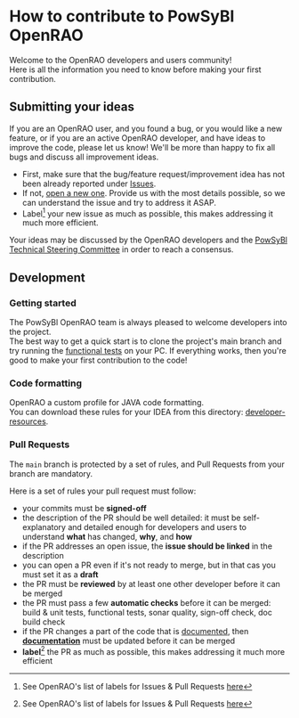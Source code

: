 # How to contribute to PowSyBl OpenRAO

Welcome to the OpenRAO developers and users community!  
Here is all the information you need to know before making your first contribution.

## Submitting your ideas
If you are an OpenRAO user, and you found a bug, or you would like a new feature, or 
if you are an active OpenRAO developer, and have ideas to improve the code, please let us know! 
We'll be more than happy to fix all bugs and discuss all improvement ideas.
- First, make sure that the bug/feature request/improvement idea has not been already reported under [Issues](https://github.com/powsybl/powsybl-open-rao/issues).
- If not, [open a new one](https://github.com/powsybl/powsybl-open-rao/issues/new). Provide us with the most details 
  possible, so we can understand the issue and try to address it ASAP. 
- Label[^1] your new issue as much as possible, this makes addressing it much more efficient.

Your ideas may be discussed by the OpenRAO developers and the [PowSyBl Technical Steering Committee](https://www.powsybl.org/pages/overview/governance#technical-steering-committee) 
in order to reach a consensus.

## Development

### Getting started
The PowSyBl OpenRAO team is always pleased to welcome developers into the project.  
The best way to get a quick start is to clone the project's main branch and try running the [functional tests](tests/README.md) 
on your PC. If everything works, then you're good to make your first contribution to the code!

### Code formatting
OpenRAO a custom profile for JAVA code formatting.  
You can download these rules for your IDEA from this directory: [developer-resources](docs/_static/developer-resources).  

### Pull Requests
The `main` branch is protected by a set of rules, and Pull Requests from your branch are mandatory.  

Here is a set of rules your pull request must follow:
- your commits must be **signed-off**
- the description of the PR should be well detailed: it must be self-explanatory and detailed enough for developers and 
  users to understand **what** has changed, **why**, and **how**
- if the PR addresses an open issue, the **issue should be linked** in the description
- you can open a PR even if it's not ready to merge, but in that cas you must set it as a **draft**
- the PR must be **reviewed** by at least one other developer before it can be merged
- the PR must pass a few **automatic checks** before it can be merged: build & unit tests, functional tests, sonar quality, sign-off check, doc build check
- if the PR changes a part of the code that is [documented](https://powsybl.readthedocs.io/projects/openrao/en/latest), 
  then [**documentation**](docs) must be updated before it can be merged
- **label**[^1] the PR as much as possible, this makes addressing it much more efficient


[^1]: See OpenRAO's list of labels for Issues & Pull Requests [here](https://github.com/powsybl/powsybl-open-rao/issues/labels)